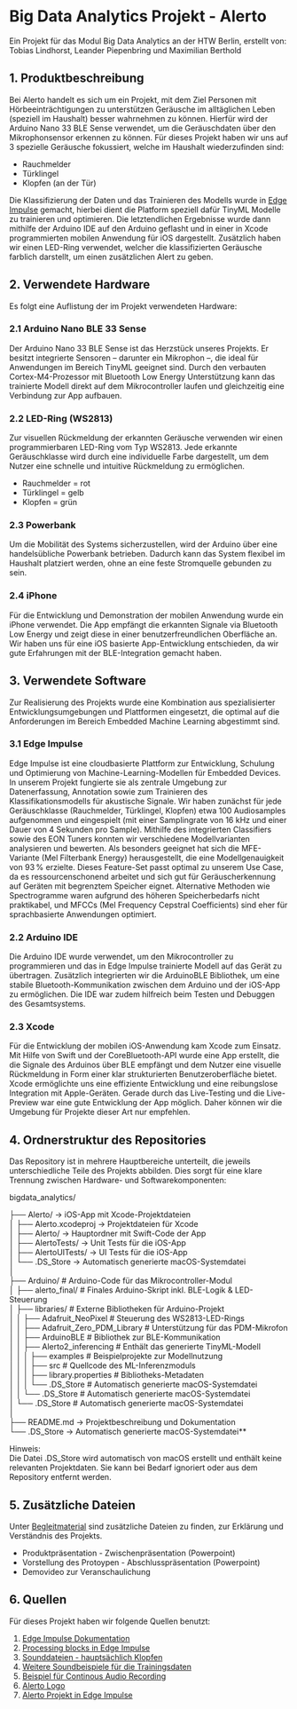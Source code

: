 # Big Data Analytics Projekt - Alerto 
Ein Projekt für das Modul Big Data Analytics an der HTW Berlin, erstellt von: 
Tobias Lindhorst, Leander Piepenbring und Maximilian Berthold

## 1. Produktbeschreibung
Bei Alerto handelt es sich um ein Projekt, mit dem Ziel Personen mit Hörbeeinträchtigungen zu unterstützen Geräusche im alltäglichen Leben (speziell im Haushalt) besser wahrnehmen zu können. 
Hierfür wird der Arduino Nano 33 BLE Sense verwendet, um die Geräuschdaten über den Mikrophonsensor erkennen zu können. Für dieses Projekt haben wir uns auf 3 spezielle Geräusche fokussiert, welche im Haushalt wiederzufinden sind: 
- Rauchmelder
- Türklingel
- Klopfen (an der Tür)
  
Die Klassifizierung der Daten und das Trainieren des Modells wurde in [Edge Impulse](https://edgeimpulse.com/) gemacht, hierbei dient die Platform speziell dafür TinyML Modelle zu trainieren und optimieren.
Die letztendlichen Ergebnisse wurde dann mithilfe der Arduino IDE auf den Arduino geflasht und in einer in Xcode programmierten mobilen Anwendung für iOS dargestellt.
Zusätzlich haben wir einen LED-Ring verwendet, welcher die klassifizierten Geräusche farblich darstellt, um einen zusätzlichen Alert zu geben.

## 2. Verwendete Hardware
Es folgt eine Auflistung der im Projekt verwendeten Hardware:

### 2.1 Arduino Nano BLE 33 Sense
Der Arduino Nano 33 BLE Sense ist das Herzstück unseres Projekts. Er besitzt integrierte Sensoren – darunter ein Mikrophon –, die ideal für Anwendungen im Bereich TinyML geeignet sind. Durch den verbauten Cortex-M4-Prozessor mit Bluetooth Low Energy Unterstützung kann das trainierte Modell direkt auf dem Mikrocontroller laufen und gleichzeitig eine Verbindung zur App aufbauen.
### 2.2 LED-Ring (WS2813)
Zur visuellen Rückmeldung der erkannten Geräusche verwenden wir einen programmierbaren LED-Ring vom Typ WS2813. Jede erkannte Geräuschklasse wird durch eine individuelle Farbe dargestellt, um dem Nutzer eine schnelle und intuitive Rückmeldung zu ermöglichen.
- Rauchmelder = rot
- Türklingel = gelb
- Klopfen = grün

  
### 2.3 Powerbank
Um die Mobilität des Systems sicherzustellen, wird der Arduino über eine handelsübliche Powerbank betrieben. Dadurch kann das System flexibel im Haushalt platziert werden, ohne an eine feste Stromquelle gebunden zu sein.

### 2.4 iPhone
Für die Entwicklung und Demonstration der mobilen Anwendung wurde ein iPhone verwendet. Die App empfängt die erkannten Signale via Bluetooth Low Energy und zeigt diese in einer benutzerfreundlichen Oberfläche an. Wir haben uns für eine iOS basierte App-Entwicklung entschieden, da wir gute Erfahrungen mit der BLE-Integration gemacht haben. 

## 3. Verwendete Software
Zur Realisierung des Projekts wurde eine Kombination aus spezialisierter Entwicklungsumgebungen und Plattformen eingesetzt, die optimal auf die Anforderungen im Bereich Embedded Machine Learning abgestimmt sind.

### 3.1 Edge Impulse
Edge Impulse ist eine cloudbasierte Plattform zur Entwicklung, Schulung und Optimierung von Machine-Learning-Modellen für Embedded Devices. In unserem Projekt fungierte sie als zentrale Umgebung zur Datenerfassung, Annotation sowie zum Trainieren des Klassifikationsmodells für akustische Signale.
Wir haben zunächst für jede Geräuschklasse (Rauchmelder, Türklingel, Klopfen) etwa 100 Audiosamples aufgenommen und eingespielt (mit einer Samplingrate von 16 kHz und einer Dauer von 4 Sekunden pro Sample). Mithilfe des integrierten Classifiers sowie des EON Tuners konnten wir verschiedene Modellvarianten analysieren und bewerten.
Als besonders geeignet hat sich die MFE-Variante (Mel Filterbank Energy) herausgestellt, die eine Modellgenauigkeit von 93 % erzielte. Dieses Feature-Set passt optimal zu unserem Use Case, da es ressourcenschonend arbeitet und sich gut für Geräuscherkennung auf Geräten mit begrenztem Speicher eignet. Alternative Methoden wie Spectrogramme waren aufgrund des höheren Speicherbedarfs nicht praktikabel, und MFCCs (Mel Frequency Cepstral Coefficients) sind eher für sprachbasierte Anwendungen optimiert.

### 2.2 Arduino IDE
Die Arduino IDE wurde verwendet, um den Mikrocontroller zu programmieren und das in Edge Impulse trainierte Modell auf das Gerät zu übertragen. Zusätzlich integrierten wir die ArduinoBLE Bibliothek, um eine stabile Bluetooth-Kommunikation zwischen dem Arduino und der iOS-App zu ermöglichen. Die IDE war zudem hilfreich beim Testen und Debuggen des Gesamtsystems.

### 2.3 Xcode
Für die Entwicklung der mobilen iOS-Anwendung kam Xcode zum Einsatz. Mit Hilfe von Swift und der CoreBluetooth-API wurde eine App erstellt, die die Signale des Arduinos über BLE empfängt und dem Nutzer eine visuelle Rückmeldung in Form einer klar strukturierten Benutzeroberfläche bietet. Xcode ermöglichte uns eine effiziente Entwicklung und eine reibungslose Integration mit Apple-Geräten. Gerade durch das Live-Testing und die Live-Preview war eine gute Entwicklung der App möglich. Daher können wir die Umgebung für Projekte dieser Art nur empfehlen. 

## 4. Ordnerstruktur des Repositories
Das Repository ist in mehrere Hauptbereiche unterteilt, die jeweils unterschiedliche Teile des Projekts abbilden. Dies sorgt für eine klare Trennung zwischen Hardware- und Softwarekomponenten:

bigdata_analytics/

├── Alerto/               → iOS-App mit Xcode-Projektdateien  
│   ├── Alerto.xcodeproj  → Projektdateien für Xcode  
│   ├── Alerto/           → Hauptordner mit Swift-Code der App  
│   ├── AlertoTests/      → Unit Tests für die iOS-App  
│   ├── AlertoUITests/    → UI Tests für die iOS-App  
│   └── .DS_Store         → Automatisch generierte macOS-Systemdatei  
│  
├── Arduino/                   # Arduino-Code für das Mikrocontroller-Modul  
│   ├── alerto_final/          # Finales Arduino-Skript inkl. BLE-Logik & LED-Steuerung  
│   ├── libraries/             # Externe Bibliotheken für Arduino-Projekt  
│   │   ├── Adafruit_NeoPixel          # Steuerung des WS2813-LED-Rings  
│   │   ├── Adafruit_Zero_PDM_Library  # Unterstützung für das PDM-Mikrofon  
│   │   ├── ArduinoBLE                 # Bibliothek zur BLE-Kommunikation  
│   │   ├── Alerto2_inferencing        # Enthält das generierte TinyML-Modell  
│   │   │   ├── examples               # Beispielprojekte zur Modellnutzung  
│   │   │   ├── src                    # Quellcode des ML-Inferenzmoduls  
│   │   │   ├── library.properties     # Bibliotheks-Metadaten  
│   │   │   └── .DS_Store              # Automatisch generierte macOS-Systemdatei  
│   │   └── .DS_Store                  # Automatisch generierte macOS-Systemdatei  
│   └── .DS_Store                      # Automatisch generierte macOS-Systemdatei  
│  
├── README.md             → Projektbeschreibung und Dokumentation  
└── .DS_Store             → Automatisch generierte macOS-Systemdatei**  

Hinweis:  
Die Datei .DS_Store wird automatisch von macOS erstellt und enthält keine relevanten Projektdaten. Sie kann bei Bedarf ignoriert oder aus dem Repository entfernt werden.  

## 5. Zusätzliche Dateien
Unter [Begleitmaterial](https://github.com/s0590867/bigdata_analytics/tree/main/Begleitmaterial) sind zusätzliche Dateien zu finden, zur Erklärung und Verständnis des Projekts. 
- Produktpräsentation - Zwischenpräsentation (Powerpoint)
- Vorstellung des Protoypen - Abschlusspräsentation (Powerpoint)
- Demovideo zur Veranschaulichung

  
## 6. Quellen
Für dieses Projekt haben wir folgende Quellen benutzt: 

1. [Edge Impulse Dokumentation](https://docs.edgeimpulse.com/docs)
2. [Processing blocks in Edge Impulse ](https://docs.edgeimpulse.com/docs/edge-impulse-studio/processing-blocks)
3. [Sounddateien - hauptsächlich Klopfen ](https://github.com/karolpiczak/ESC-50/tree/master)
4. [Weitere Soundbeispiele für die Trainingsdaten](https://freesound.org/people/nozefian/sounds/397919/)
5. [Beispiel für Continous Audio Recording](https://github.com/s0590867/bigdata_analytics/blob/main/Arduino/libraries/Alerto2_inferencing/examples/nano_ble33_sense/nano_ble33_sense_microphone_continuous/nano_ble33_sense_microphone_continuous.ino)
6. [Alerto Logo](https://www.canva.com/icons/MAFc0WHB9IQ-ninja-talk-bubble-speech-logo-illustration/)
7. [Alerto Projekt in Edge Impulse](https://studio.edgeimpulse.com/studio/654555)

